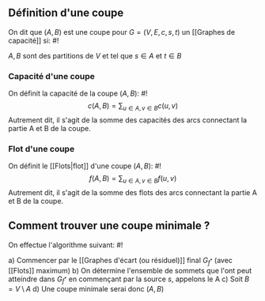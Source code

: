 
## Définition d'une coupe
On dit que $(A, B)$ est une coupe pour $G = (V, E, c, s, t)$ un [[Graphes de capacité]] si: #!

$A, B$ sont des partitions de $V$ et tel que $s \in A$ et $t \in B$
<!--ID: 1726076885908-->


### Capacité d'une coupe
On définit la capacité de la coupe $(A, B)$: #!
$$c(A, B) = \sum_{u \in A, v \in B} c(u, v)$$
Autrement dit, il s'agit de la somme des capacités des arcs connectant la partie A et B de la coupe.

### Flot d'une coupe
On définit le [[Flots|flot]] d'une coupe $(A,B)$: #!
$$f(A, B) = \sum_{u \in A, v \in B} f(u,v)$$
Autrement dit, il s'agit de la somme des flots des arcs connectant la partie A et B de la coupe.
<!--ID: 1726076885917-->


## Comment trouver une coupe minimale ?
On effectue l'algorithme suivant: #!

a) Commencer par le [[Graphes d'écart (ou résiduel)]] final $G_{f^*}$ (avec [[Flots]] maximum)
b) On détermine l'ensemble de sommets que l'ont peut atteindre dans $G_{f^*}$ en commençant par la source $s$, appelons le A
c) Soit $B = V \setminus A$
d) Une coupe minimale serai donc $(A, B)$
<!--ID: 1726076885926-->
